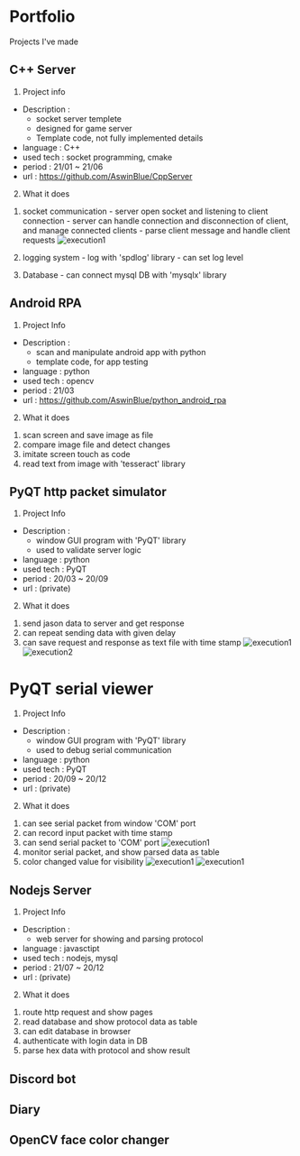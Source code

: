 # Portfolio
Projects I've made

## C++ Server
1. Project info
  - Description : 
    - socket server templete
    - designed for game server
    - Template code, not fully implemented details
  - language : C++
  - used tech : socket programming, cmake
  - period : 21/01 ~ 21/06
  - url : https://github.com/AswinBlue/CppServer

2. What it does
  1) socket communication
    - server open socket and listening to client connection
    - server can handle connection and disconnection of client, and manage connected clients
    - parse client message and handle client requests
![execution1](./cpp1.png)

   2) logging system
    - log with 'spdlog' library
    - can set log level
   3) Database
    - can connect mysql DB with 'mysqlx' library


## Android RPA
1. Project Info
  - Description :
    - scan and manipulate android app with python
    - template code, for app testing
  - language : python
  - used tech : opencv
  - period : 21/03
  - url : https://github.com/AswinBlue/python_android_rpa

2. What it does
  1) scan screen and save image as file
  2) compare image file and detect changes
  3) imitate screen touch as code
  4) read text from image with 'tesseract' library


## PyQT http packet simulator
1. Project Info
  - Description :
    - window GUI program with 'PyQT' library
    - used to validate server logic
  - language : python
  - used tech : PyQT
  - period : 20/03 ~ 20/09
  - url : (private)

2. What it does
  1) send jason data to server and get response
  2) can repeat sending data with given delay
  3) can save request and response as text file with time stamp
![execution1](./packetSimulator1.png)
![execution2](./packetSimulator2.png)


# PyQT serial viewer
1. Project Info
  - Description :
    - window GUI program with 'PyQT' library
    - used to debug serial communication
  - language : python
  - used tech : PyQT
  - period : 20/09 ~ 20/12
  - url : (private)

2. What it does
  1) can see serial packet from window 'COM' port
  2) can record input packet with time stamp
  3) can send serial packet to 'COM' port
![execution1](./Serial3.png)
  4) monitor serial packet, and show parsed data as table
  5) color changed value for visibility
![execution1](./Serial1.png)
![execution1](./Serial2.png)


## Nodejs Server
1. Project Info
  - Description :
    - web server for showing and parsing protocol
  - language : javasctipt
  - used tech : nodejs, mysql
  - period : 21/07 ~ 20/12
  - url : (private)

2. What it does
  1) route http request and show pages
  2) read database and show protocol data as table
  3) can edit database in browser
  4) authenticate with login data in DB
  5) parse hex data with protocol and show result


## Discord bot

## Diary

## OpenCV face color changer
